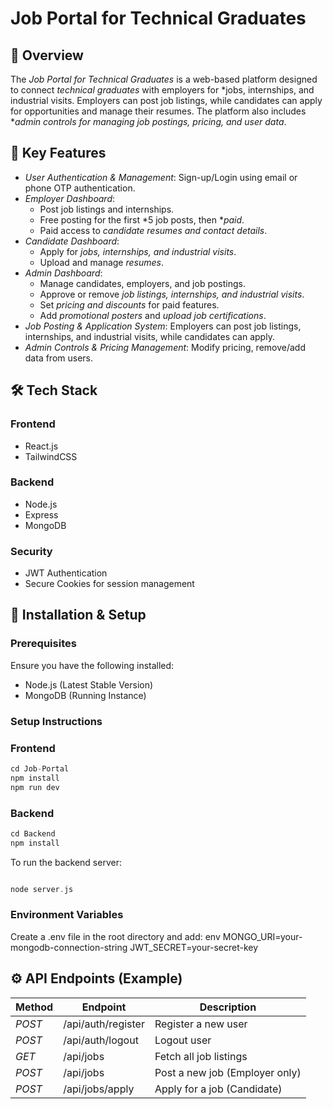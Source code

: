 # Job Portal for Technical Graduates

## 📖 Overview

The *Job Portal for Technical Graduates* is a web-based platform designed to connect *technical graduates* with employers for *jobs, internships, and industrial visits. Employers can post job listings, while candidates can apply for opportunities and manage their resumes. The platform also includes **admin controls for managing job postings, pricing, and user data*.

## 🚀 Key Features

- *User Authentication & Management*: Sign-up/Login using email or phone OTP authentication.
- *Employer Dashboard*:
    - Post job listings and internships.
    - Free posting for the first *5 job posts, then **paid*.
    - Paid access to *candidate resumes and contact details*.
- *Candidate Dashboard*:
    - Apply for *jobs, internships, and industrial visits*.
    - Upload and manage *resumes*.
- *Admin Dashboard*:
    - Manage candidates, employers, and job postings.
    - Approve or remove *job listings, internships, and industrial visits*.
    - Set *pricing and discounts* for paid features.
    - Add *promotional posters* and *upload job certifications*.
- *Job Posting & Application System*: Employers can post job listings, internships, and industrial visits, while candidates can apply.
- *Admin Controls & Pricing Management*: Modify pricing, remove/add data from users.

## 🛠 Tech Stack

### Frontend

- React.js
- TailwindCSS

### Backend

- Node.js
- Express
- MongoDB

### Security

- JWT Authentication
- Secure Cookies for session management

## 🎯 Installation & Setup

### Prerequisites

Ensure you have the following installed:

- Node.js (Latest Stable Version)
- MongoDB (Running Instance)

### Setup Instructions

### Frontend

```c
cd Job-Portal
npm install
npm run dev
```

### Backend

```c
cd Backend
npm install
```

To run the backend server:

```c

node server.js
```

### Environment Variables

Create a .env file in the root directory and add:
env
MONGO_URI=your-mongodb-connection-string
JWT_SECRET=your-secret-key

## ⚙ API Endpoints (Example)

| Method | Endpoint | Description |
| --- | --- | --- |
| *POST* | /api/auth/register | Register a new user |
| *POST* | /api/auth/logout | Logout user |
| *GET* | /api/jobs | Fetch all job listings |
| *POST* | /api/jobs | Post a new job (Employer only) |
| *POST* | /api/jobs/apply | Apply for a job (Candidate) |